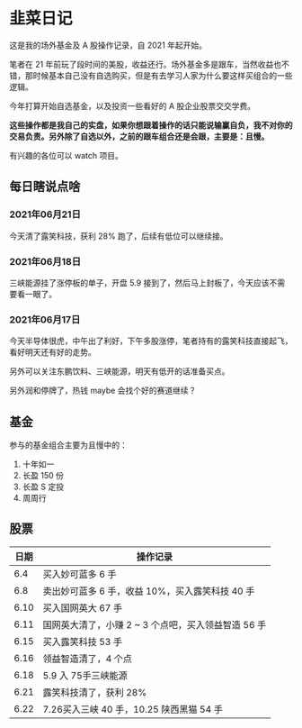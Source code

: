 # 韭菜日记

这是我的场外基金及 A 股操作记录，自 2021 年起开始。

笔者在 21 年前玩了段时间的美股，收益还行。场外基金多是跟车，当然收益也不错，那时候基本自己没有自选购买，但是有去学习人家为什么要这样买组合的一些逻辑。

今年打算开始自选基金，以及投资一些看好的 A 股企业股票交交学费。

**这些操作都是我自己的实盘，如果你想跟着操作的话只能说输赢自负，我不对你的交易负责。另外除了自选以外，之前的跟车组合还是会跟，主要是：且慢。**

有兴趣的各位可以 watch 项目。

## 每日瞎说点啥

### 2021年06月21日

今天清了露笑科技，获利 28% 跑了，后续有低位可以继续接。

### 2021年06月18日

三峡能源挂了涨停板的单子，开盘 5.9 接到了，然后马上封板了，今天应该不需要看一眼了。

### 2021年06月17日

今天半导体很虎，中午出了利好，下午多股涨停，笔者持有的露笑科技直接起飞，看好明天还有好的走势。

另外可以关注东鹏饮料、三峡能源，明天有低开的话准备买点。

另外润和停牌了，热钱 maybe 会找个好的赛道继续？

## 基金

参与的基金组合主要为且慢中的：

1. 十年如一
2. 长盈 150 份
3. 长盈 S 定投
4. 周周行

## 股票

| 日期 | 操作记录                                            |
| ---- | --------------------------------------------------- |
| 6.4  | 买入妙可蓝多 6 手                                |
| 6.8  | 卖出妙可蓝多 6 手，收益 10%，买入露笑科技 40 手                      |
| 6.10  | 买入国网英大 67 手                            |
| 6.11  | 国网英大清了，小赚 2 ~ 3 个点吧，买入领益智造 56 手                      |
| 6.15  | 买入露笑科技 53 手                      |
| 6.16  | 领益智造清了，4 个点                      |
| 6.18  | 5.9 入 75手三峡能源                      |
| 6.21  | 露笑科技清了，获利 28%                    |
| 6.22  | 7.26买入三峡 40 手，10.25 陕西黑猫 54 手 |
